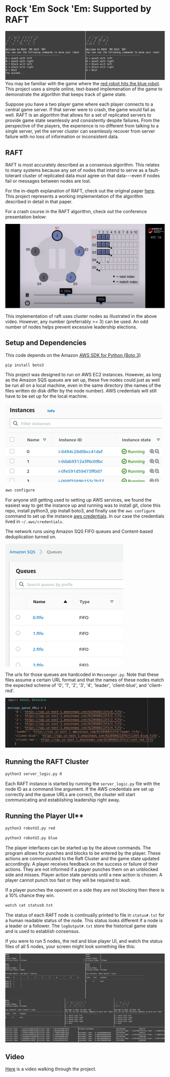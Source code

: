 # Rock 'Em Sock 'Em: Supported by RAFT

![red vs blue](img/redvsblue.png) 
You may be familiar with the game where the [red robot hits the blue robot](https://www.mattelgames.com/en-us/kids/rock-em-sock-em). This project uses a simple online, text-based implemenation of the game to demonstrate the algorithm that keeps track of game state. 

Suppose you have a two player game where each player connects to a central game server. If that server were to crash, the game would fail as well. RAFT is an algorithm that allows for a set of replicated servers to provide game state seamlessly and consistently despite failures. From the perspective of the players, the experience is no different from talking to a single server, yet the server cluster can seamlessly recover from server failure with no loss of information or inconsistent data. 

## RAFT

RAFT is most accurately described as a consensus algorithm. This relates to many systems because any set of nodes that intend to serve as a fault-tolerant cluster of replicated data must agree on that data---even if nodes fail or messages between nodes are lost. 

For the in-depth explanation of RAFT, check out the original paper [here](https://raft.github.io/raft.pdf). This project represents a working implementation of the algorithm described in detail in that paper. 

For a crash course in the RAFT algorithm, check out the conference presentation below: 

[![Conference presentation](img/crash_course.png)](https://youtu.be/no5Im1daS-o)

This implementation of raft uses cluster nodes as illustrated in the above video. However, any number (preferrably >= 3) can be used. An odd number of nodes helps prevent excessive leadership elections. 


## Setup and Dependencies

This code depends on the Amazon [AWS SDK for Python (Boto 3)](https://aws.amazon.com/sdk-for-python/)
```bash
pip install boto3
```
This project was designed to run on AWS EC2 instances. However, as long as the Amazon SQS queues are set up, these five nodes could just as well be run all on a local machine, even in the same directory (the names of the files written do disk differ by the node number). AWS credentials will still have to be set up for the local machine. 

![ec2](img/ec2.png)

```bash
aws configure
```

For anyone still getting used to setting up AWS services, we found the easiest way to get the instance up and running was to install git, clone this repo, install python3, pip install boto3, and finally use the `aws configure` command to set up the instance [aws credentials](https://docs.aws.amazon.com/sdk-for-java/v1/developer-guide/setup-credentials.html). In our case the credentials lived in `~/.aws/credentials`. 

The network runs using Amazon SQS FIFO queues and Content-based deduplication turned on. 

![sqs queues](img/sqs.png)

The urls for those queues are hardcoded in `Messenger.py`. Note that these files assume a certain URL format and that the names of these nodes match the expected scheme of '0', '1', '2', '3', '4', 'leader', 'client-blue', and 'client-red'. 

![sqs urls](img/message_queues.png)

## Running the RAFT Cluster

```bash
python3 server_logic.py 0
```
Each RAFT instance is started by running the `server_logic.py` file with the node ID as a command line argument. If the AWS credentials are set up correctly and the queue URLs are correct, the cluster will start communicating and establishing leadership right away. 

## Running the Player UI**

```bash
python3 robotUI.py red
```
```bash
python3 robotUI.py blue
```
The player interfaces can be started up by the above commands. The program allows for punches and blocks to be entered by the player. These actions are communicated to the Raft Cluster and the game state updated accordingly. A player receives feedback on the success or failure of their actions. They are not informed if a player punches them on an unblocked side and misses. Player action state persists until a new action is chosen. A player cannot punch too fast or they will be required to wait. 

If a player punches the oponent on a side they are not blocking then there is a 10% chance they win. 

```bash
watch cat status0.txt
```
The status of each RAFT node is continually printed to file in `status#.txt` for a human readable status of the node. This status looks different if a node is a leader or a follower. The `logOutput#.txt` store the historical game state and is used to establish consensus. 

If you were to run 5 nodes, the red and blue player UI, and watch the status files of all 5 nodes, your screen might look something like this:

![full demo](img/simpleDemo.gif)

## Video

[Here](https://www.youtube.com/watch?v=VBcIQC6Ze3M) is a video walking through the project. 
